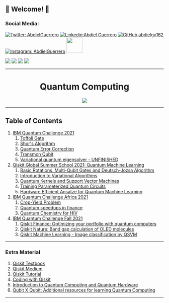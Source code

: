 ## :purple_heart: Welcome!  :purple_heart:


### Social Media: 



[![Twitter: AbdielGuerrero](https://img.shields.io/twitter/follow/AbdielGuerrer20?style=social)](https://twitter.com/AbdielGuerrer20) [![Linkedin:Abdiel Guerrero](https://img.shields.io/badge/-AbdielGuerrero-purple?style=flat-square&logo=Linkedin&logoColor=white&link=https://www.linkedin.com/in/abdiel-guerrero-162-gv/)](https://www.linkedin.com/in/abdiel-guerrero-162-gv/) [![GitHub abdielgv162](https://img.shields.io/github/followers/abdielgv162?label=follow&style=social)](https://github.com/abdielgv162) [![Instagram: AbdielGuerrero](https://img.shields.io/badge/-abdielgv162-purple?style=flat-square&logo=Instagram&logoColor=white&link=https://www.instagram.com/abdielgv162/)](https://www.instagram.com/abdielgv162/)  <a href="https://platzi.com/p/abdiel-guerrero/"><img width="50" src="https://upload.wikimedia.org/wikipedia/commons/3/32/Platzi.jpg" />
</a>


[![](https://img.shields.io/badge/Quantum_Challenge_2020-Foundational_Badge-informational??style=plastic&logo=IBM&logoColor=white&color=black)](https://www.youracclaim.com/badges/3a4b7917-8765-4c5f-840e-178e30e8c1ea/public_url)
[![](https://img.shields.io/badge/Qubit_x_Qubit-Intro_to_Quantum_Computing-informational??style=plastic&logo=IBM&logoColor=white&color=black)](https://i.imgur.com/QvXj3yW.png)
[![](https://img.shields.io/badge/Quantum_Challenge_2021-Intermediate_Badge-informational??style=plastic&logo=IBM&logoColor=white&color=black)](https://www.credly.com/badges/6d2fd6d7-df82-4160-a148-67f2ecadc662/public_url)
[![](https://img.shields.io/badge/QGSS_2021-Quantum_Machine_Learning-informational??style=plastic&logo=IBM&logoColor=white&color=black)](https://i.imgur.com/5GpYnGh.png)

---

<div align="Center"><h1> Quantum Computing </h1></div>
<div align="center">
    <img src="https://miro.medium.com/max/2320/1*uWi50ye7CMZWZAGLytZ7xQ.gif">
</div>

---


## Table of Contents


1. [IBM Quantum Challenge 2021](https://github.com/abdielgv163/Quantum_Computing/tree/master/IBM_Quantum_Challenge_2021)
    1. [Toffoli Gate](https://github.com/abdielgv163/Quantum_Computing/blob/master/IBM_Quantum_Challenge_2021/ex1-Toffoli%20gate.ipynb)
    2. [Shor's Algorithm](https://github.com/abdielgv163/Quantum_Computing/blob/master/IBM_Quantum_Challenge_2021/ex2-Shor-s-algorithm.ipynb)      
    3. [Quantum Error Correction](https://github.com/abdielgv163/Quantum_Computing/blob/master/IBM_Quantum_Challenge_2021/ex3-Quantum-error-correction.ipynb)
    4. [Transmon Qubit](https://github.com/abdielgv163/Quantum_Computing/blob/master/IBM_Quantum_Challenge_2021/ex4-Transmon-qubit.ipynb)
    5. [Variational quantum eigensolver - UNFINISHED](https://github.com/abdielgv163/Quantum_Computing/blob/master/IBM_Quantum_Challenge_2021/ex5-Variational-quantum-eigensolver.ipynb)
2. [Qiskit Global Summer School 2021: Quantum Machine Learning](https://github.com/abdielgv163/Quantum_Computing/tree/master/Qiskit_QSS_2021_Quantum_Machine_Learning/Labs)
   1. [Basic Rotations, Multi-Qubit Gates and Deutsch-Jozsa Algorithm](https://github.com/abdielgv163/Quantum_Computing/blob/master/Qiskit_QSS_2021_Quantum_Machine_Learning/Labs/lab-1-BasicRotaions-MultiQubitGates-DeutsJozsa-Algorithm.ipynb)
   2. [Introduction to Variational Algorithms](https://github.com/abdielgv163/Quantum_Computing/blob/master/Qiskit_QSS_2021_Quantum_Machine_Learning/Labs/lab-2-Introduction-to-Variational-Algorithms.ipynb)
   3. [Quantum Kernels and Support Vector Machines](https://github.com/abdielgv163/Quantum_Computing/blob/master/Qiskit_QSS_2021_Quantum_Machine_Learning/Labs/lab-3-Quantum-Kernels-and-Support-Vector-Machines.ipynb)
   4. [Training Parameterized Quantum Circuits](https://github.com/abdielgv163/Quantum_Computing/blob/master/Qiskit_QSS_2021_Quantum_Machine_Learning/Labs/lab-4-Training-Parameterized-Quantum-Circuits.ipynb)
   5. [Hardware Efficient Ansatze for Quantum Machine Learning](https://github.com/abdielgv163/Quantum_Computing/blob/master/Qiskit_QSS_2021_Quantum_Machine_Learning/Labs/lab-5-Hardware-Efficient-Ansatze-for-Quantum-Machine-Learning.ipynb)
3. [IBM Quantum Challenge Africa 2021](https://github.com/abdielgv162/Quantum_Computing/tree/master/IBM_Quantum_Challenge_Africa_2021)
    1. [Crop-Yield Problem](https://github.com/abdielgv163/Quantum_Computing/blob/master/IBM_Quantum_Challenge_Africa_2021/Lab_1_Crop-Yield-Problem.ipynb)
    2. [Quantum speedups in finance](https://github.com/abdielgv163/Quantum_Computing/blob/master/IBM_Quantum_Challenge_Africa_2021/Lab_2_Quantum_Speedups_in_Finance.ipynb)
    3. [Quantum Chemistry for HIV](https://github.com/abdielgv163/Quantum_Computing/blob/master/IBM_Quantum_Challenge_Africa_2021/Lab_3_Quantum_Chemistry_for_HIV.ipynb)
4. [IBM Quantum Challenge Fall 2021](https://github.com/abdielgv163/Quantum_Computing/tree/master/IBM_Quantum_Challenge_Fall_2021)
   1. [Qiskit Finance: Optimizing your portfolio with quantum computers](https://github.com/abdielgv163/Quantum_Computing/blob/master/IBM_Quantum_Challenge_Fall_2021/Qiskit_Finance_Optimizing_your_Portfolio_with_Quantum_Computers_.ipynb)
   2. [Qiskit Nature: Band gap calculation of OLED molecules](https://github.com/abdielgv163/Quantum_Computing/blob/master/IBM_Quantum_Challenge_Fall_2021/Qiskit_Nature_Band_gap_calculation_of_OLED_molecules.ipynb)
   3. [Qiskit Machine Learning - Image classification by QSVM](https://github.com/abdielgv163/Quantum_Computing/blob/master/IBM_Quantum_Challenge_Fall_2021/Qiskit_Machine_Learning-Image_classification_by_QSVM.ipynb)


---

### Extra Material

1. [Qiskit Textbook](https://qiskit.org/textbook/preface.html)
2. [Qiskit Medium](https://medium.com/@qiskit)
3. [Qiskit Tutorial](https://qiskit.org/documentation/tutorials/circuits/1_getting_started_with_qiskit.html)
4. [Coding with Qiskit](https://www.youtube.com/playlist?list=PLOFEBzvs-Vvp2xg9-POLJhQwtVktlYGbY)
5. [Introduction to Quantum Computing and Quantum Hardware](https://qiskit.org/learn/intro-qc-qh)
6. [Qubit X Qubit: Additional resources for learning Quantum Computing ](https://docs.google.com/document/d/1la4loyedXYLbfaxOXVUlmrWAoLZTO7j0tALGM2QFzmo/edit?fbclid=IwAR0l0fz3PaoEmFpXsYkpkyYztNWFpK-xd32l3lfijhzKf6gW3SdYbEBA_io)

---


